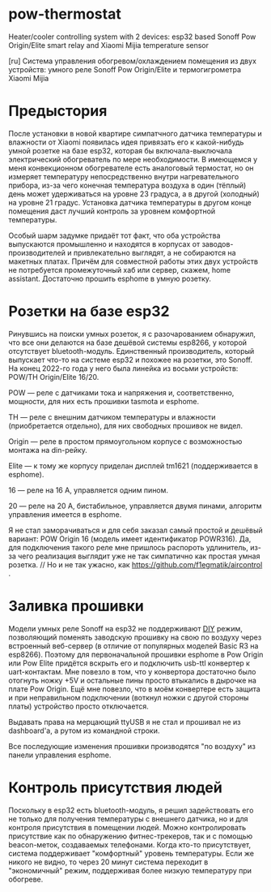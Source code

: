# pow-thermostat
Heater/cooler controlling system with 2 devices: esp32 based Sonoff Pow Origin/Elite smart relay and Xiaomi Mijia temperature sensor

[ru] Система управления обогревом/охлаждением помещения из двух устройств: умного реле Sonoff Pow Origin/Elite и термогигрометра Xiaomi Mijia

# Предыстория 
После установки в новой квартире симпатчного датчика температуры и влажности от Xiaomi появилась идея привязать его к какой-нибудь умной розетке на базе esp32, которая бы включала-выключала электрический обогреватель по мере необходимости. В имеющемся у меня конвекционном обогревателе есть аналоговый термостат, но он измеряет температуру непосредственно внутри нагревательного прибора, из-за чего конечная температура воздуха в один (тёплый) день может удерживаться на уровне 23 градуса, а в другой (холодный) на уровне 21 градус. Установка датчика температуры в другом конце помещения даст лучший контроль за уровнем комфортной температуры. 

Особый шарм задумке придаёт тот факт, что оба устройства выпускаются промышленно и находятся в корпусах от заводов-производителей и привлекательно выглядят, а не собираются на макетных платах. Причём для совместной работы этих двух устройств не потребуется промежуточный хаб или сервер, скажем, home assistant. Достаточно прошить esphome в умную розетку. 

# Розетки на базе esp32
Ринувшись на поиски умных розеток, я с разочарованием обнаружил, что все они делаются на базе дешёвой системы esp8266, у которой отсутствует bluetooth-модуль. Единственный производитель, который выпускает что-то на системе esp32 и похожее на розетки, это Sonoff. На конец 2022-го года у него была линейка из восьми устройств: 
POW/TH Origin/Elite 16/20. 

POW — реле с датчиками тока и напряжения и, соответственно, мощности, для них есть прошивки tasmota и esphome. 

TH — реле с внешним датчиком температуры и влажности (приобретается отдельно), для них свободных прошивок не видел. 

Origin — реле в простом прямоугольном корпусе с возможностью монтажа на din-рейку. 

Elite — к тому же корпусу приделан дисплей tm1621 (поддерживается в esphome). 

16 — реле на 16 А, управляется одним пином. 

20 — реле на 20 А, бистабильное, управляется двумя пинами, алгоритм управления имеется в esphome. 

Я не стал заморачиваться и для себя заказал самый простой и дешёвый вариант: POW Origin 16 (модель имеет идентификатор POWR316). Да, для подключения такого реле мне пришлось распороть удлинитель, из-за чего реализация выглядит уже не так симпатично как простая умная розетка. // Но и не так ужасно, как https://github.com/f1egmatik/aircontrol . 

# Заливка прошивки
Модели умных реле Sonoff на esp32 не поддерживают [DIY](https://cgomesu.com/blog/ota-tasmota-sonoff/) режим, позволяющий поменять заводскую прошивку на свою по воздуху через встроенный веб-сервер (в отличие от популярных моделей Basic R3 на esp8266). Поэтому для первоначальной прошивки esphome в Pow Origin или Pow Elite придётся вскрыть его и подключить usb-ttl конвертер к uart-контактам. Мне повезло в том, что у конвертора достаточно было отогнуть ножку +5V и остальные пины просто втыкались в дырочке на плате Pow Origin. Ещё мне повезло, что в моём конвертере есть защита и при неправильном подключении (воткнул ножки с другой стороны платы) устройство просто отключается.  

Выдавать права на мерцающий ttyUSB я не стал и прошивал не из dashboard'а, а рутом из командной строки. 

Все последующие изменения прошивки производятся "по воздуху" из панели управления esphome. 

# Контроль присутствия людей 
Поскольку в esp32 есть bluetooth-модуль, я решил задействовать его не только для получения температуры с внешнего датчика, но и для контроля присутствия в помещении людей. Можно контролировать присутствие как по обнаружению фитнес-трекеров, так и с помощью beacon-меток, создаваемых телефонами. Когда кто-то присутствует, система поддерживает "комфортный" уровень температуры. Если же никого не видно, то через 20 минут система переходит в "экономичный" режим, поддерживая более низкую температуру при обогреве. 

